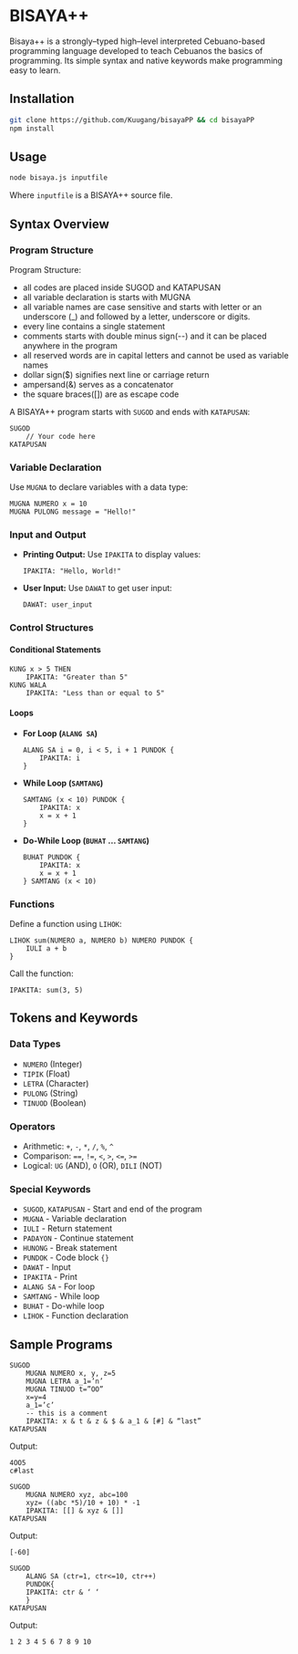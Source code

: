 # BISAYA++

Bisaya++ is a strongly–typed high–level interpreted Cebuano-based programming language developed to teach Cebuanos
the basics of programming. Its simple syntax and native keywords make programming easy to learn.

## Installation

```sh
git clone https://github.com/Kuugang/bisayaPP && cd bisayaPP
npm install
```

## Usage

```sh
node bisaya.js inputfile
```

Where `inputfile` is a BISAYA++ source file.

## Syntax Overview

### Program Structure

Program Structure:

- all codes are placed inside SUGOD and KATAPUSAN
- all variable declaration is starts with MUGNA
- all variable names are case sensitive and starts with letter or an underscore (\_) and followed by a letter, underscore or digits.
- every line contains a single statement
- comments starts with double minus sign(--) and it can be placed anywhere in the program
- all reserved words are in capital letters and cannot be used as variable names
- dollar sign($) signifies next line or carriage return
- ampersand(&) serves as a concatenator
- the square braces([]) are as escape code

A BISAYA++ program starts with `SUGOD` and ends with `KATAPUSAN`:

```bisaya
SUGOD
    // Your code here
KATAPUSAN
```

### Variable Declaration

Use `MUGNA` to declare variables with a data type:

```bisaya
MUGNA NUMERO x = 10
MUGNA PULONG message = "Hello!"
```

### Input and Output

- **Printing Output:** Use `IPAKITA` to display values:

  ```bisaya
  IPAKITA: "Hello, World!"
  ```

- **User Input:** Use `DAWAT` to get user input:

  ```bisaya
  DAWAT: user_input
  ```

### Control Structures

#### Conditional Statements

```bisaya
KUNG x > 5 THEN
    IPAKITA: "Greater than 5"
KUNG WALA
    IPAKITA: "Less than or equal to 5"
```

#### Loops

- **For Loop (`ALANG SA`)**

  ```bisaya
  ALANG SA i = 0, i < 5, i + 1 PUNDOK {
      IPAKITA: i
  }
  ```

- **While Loop (`SAMTANG`)**

  ```bisaya
  SAMTANG (x < 10) PUNDOK {
      IPAKITA: x
      x = x + 1
  }
  ```

- **Do-While Loop (`BUHAT` ... `SAMTANG`)**

  ```bisaya
  BUHAT PUNDOK {
      IPAKITA: x
      x = x + 1
  } SAMTANG (x < 10)
  ```

### Functions

Define a function using `LIHOK`:

```bisaya
LIHOK sum(NUMERO a, NUMERO b) NUMERO PUNDOK {
    IULI a + b
}
```

Call the function:

```bisaya
IPAKITA: sum(3, 5)
```

## Tokens and Keywords

### Data Types

- `NUMERO` (Integer)
- `TIPIK` (Float)
- `LETRA` (Character)
- `PULONG` (String)
- `TINUOD` (Boolean)

### Operators

- Arithmetic: `+`, `-`, `*`, `/`, `%`, `^`
- Comparison: `==`, `!=`, `<`, `>`, `<=`, `>=`
- Logical: `UG` (AND), `O` (OR), `DILI` (NOT)

### Special Keywords

- `SUGOD`, `KATAPUSAN` - Start and end of the program
- `MUGNA` - Variable declaration
- `IULI` - Return statement
- `PADAYON` - Continue statement
- `HUNONG` - Break statement
- `PUNDOK` - Code block `{}`
- `DAWAT` - Input
- `IPAKITA` - Print
- `ALANG SA` - For loop
- `SAMTANG` - While loop
- `BUHAT` - Do-while loop
- `LIHOK` - Function declaration

## Sample Programs

```
SUGOD
    MUGNA NUMERO x, y, z=5
    MUGNA LETRA a_1=’n’
    MUGNA TINUOD t=”OO”
    x=y=4
    a_1=’c’
    -- this is a comment
    IPAKITA: x & t & z & $ & a_1 & [#] & “last”
KATAPUSAN
```

Output:

```
4OO5
c#last
```

```
SUGOD
    MUGNA NUMERO xyz, abc=100
    xyz= ((abc *5)/10 + 10) * -1
    IPAKITA: [[] & xyz & []]
KATAPUSAN
```

Output:

```
[-60]
```

```
SUGOD
    ALANG SA (ctr=1, ctr<=10, ctr++)
    PUNDOK{
    IPAKITA: ctr & ‘ ‘
    }
KATAPUSAN
```

Output:

```
1 2 3 4 5 6 7 8 9 10
```
